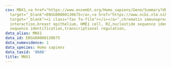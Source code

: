 ```yaml
---
csv: MNX1,<a href="https://www.ensembl.org/Homo_sapiens/Gene/Summary?db=core;g=ENSG00000130675"
  target="_blank">ENSG00000130675</a>,<a href="https://www.ncbi.nlm.nih.gov/pubmed/22863008"
  target="_blank"><i class="fas fa-file"></i></a>",chromatin immunoprecipitation assay,direct
  interaction,breast epithelium, HME1 cell, R2,nucleotide sequence identification,nucleotide
  sequence identification,transcriptional regulation,
data_alias: MNX1
data_id: ENSG00000130675
data_numevidence: 1
data_species: Homo sapiens
data_taxid: '9606'
title: MNX1
---
```

